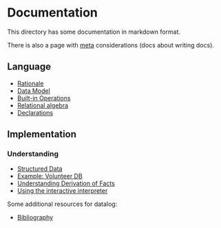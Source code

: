 # Documentation

This directory has some documentation in markdown format.

There is also a page with [meta](meta.md) considerations (docs about writing
docs).

## Language

- [Rationale](rationale.md)
- [Data Model](spec_datamodel.md)
- [Built-in Operations](spec_builtin_operations.md)
- [Relational algebra](spec_explain_relational_algebra.md)
- [Declarations](spec_decls.md)

## Implementation

### Understanding

- [Structured Data](structured_data.md)
- [Example: Volunteer DB](example_volunteer_db.md)
- [Understanding Derivation of Facts](explanation_derived_facts.md)
- [Using the interactive interpreter](using_the_interpreter.md)

Some additional resources for datalog:

- [Bibliography](bibliography.md)
